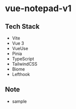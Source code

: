 # vue-notepad-v1

## Tech Stack

- Vite
- Vue 3
- VueUse
- Pinia
- TypeScript
- TailwindCSS
- Biome
- Lefthook

## Note

- sample
